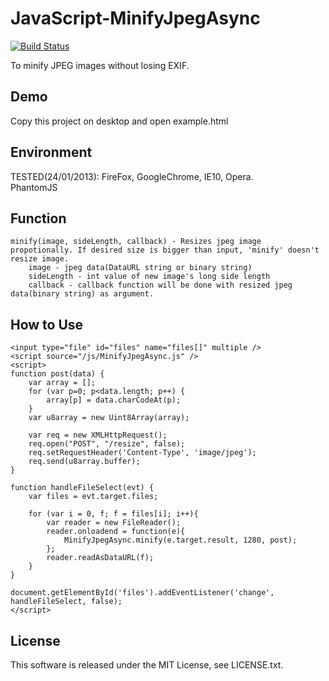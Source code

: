 JavaScript-MinifyJpegAsync
==========================
[![Build Status](https://travis-ci.org/hMatoba/JavaScript-MinifyJpegAsync.svg)](https://travis-ci.org/hMatoba/JavaScript-MinifyJpegAsync)

To minify JPEG images without losing EXIF.


Demo
----
Copy this project on desktop and open example.html


Environment
-----------
TESTED(24/01/2013): FireFox, GoogleChrome, IE10, Opera.  
PhantomJS


Function
--------
    minify(image, sideLength, callback) - Resizes jpeg image propotionally. If desired size is bigger than input, 'minify' doesn't resize image.
        image - jpeg data(DataURL string or binary string)
        sideLength - int value of new image's long side length
        callback - callback function will be done with resized jpeg data(binary string) as argument.


How to Use
----------
    <input type="file" id="files" name="files[]" multiple />
    <script source="/js/MinifyJpegAsync.js" />
    <script>
    function post(data) {
        var array = [];
        for (var p=0; p<data.length; p++) {
            array[p] = data.charCodeAt(p);
        }
        var u8array = new Uint8Array(array);

        var req = new XMLHttpRequest();
        req.open("POST", "/resize", false);
        req.setRequestHeader('Content-Type', 'image/jpeg');
        req.send(u8array.buffer);
    }

    function handleFileSelect(evt) {
        var files = evt.target.files;

        for (var i = 0, f; f = files[i]; i++){
            var reader = new FileReader();
            reader.onloadend = function(e){
                MinifyJpegAsync.minify(e.target.result, 1280, post);
            };
            reader.readAsDataURL(f);
        }
    }

    document.getElementById('files').addEventListener('change', handleFileSelect, false);
    </script>


License
-------
This software is released under the MIT License, see LICENSE.txt.
